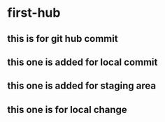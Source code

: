 # first-hub
## this is for git hub commit
## this one is added for local commit
## this one is added for staging area
## this one is for local change